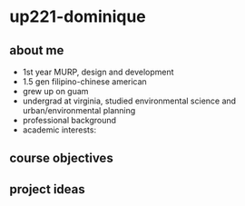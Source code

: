 # up221-dominique

## about me
- 1st year MURP, design and development
- 1.5 gen filipino-chinese american
- grew up on guam
- undergrad at virginia, studied environmental science and urban/environmental planning
- professional background
- academic interests: 

## course objectives

## project ideas
